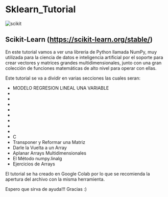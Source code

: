 # Sklearn_Tutorial

![scikit](https://github.com/Vozmediano/Sklearn_Tutorial/assets/140751734/276235a7-5023-4d49-95e2-c0ae17c9f438)

## Scikit-Learn (https://scikit-learn.org/stable/)

En este tutorial vamos a ver una libreria de Python llamada NumPy, muy utilizada para la ciencia de datos e inteligencia artificial por el soporte para crear vectores y matrices grandes multidimensionales, junto con una gran colección de funciones matemáticas de alto nivel para operar con ellas.

Este tutorial se va a dividir en varias secciones las cuales seran:

- MODELO REGRESION LINEAL UNA VARIABLE
- 
- 
- 
- 
- 
- 
- 
- 
- C
- Transponer y Reformar una Matriz
- Darle la Vuelta a un Array
- Aplanar Arrays Multidimensionales
- El Método numpy.linalg
- Ejercicios de Arrays

El tutorial se ha creado en Google Colab por lo que se recomienda la apertura del archivo con la misma herramienta.

Espero que sirva de ayuda!!! Gracias :)
